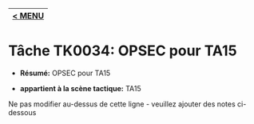 |[< MENU](../README.md)|
|---|
# Tâche TK0034: OPSEC pour TA15

* **Résumé:** OPSEC pour TA15

* **appartient à la scène tactique:** TA15

Ne pas modifier au-dessus de cette ligne - veuillez ajouter des notes ci-dessous